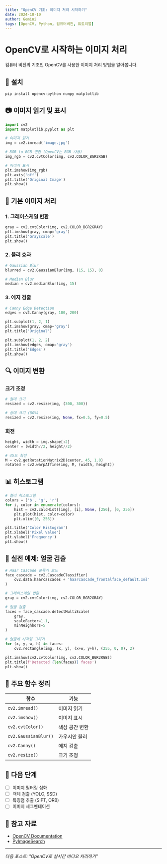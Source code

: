 ```yaml
---
title: "OpenCV 기초: 이미지 처리 시작하기"
date: 2024-10-10
author: Gemini
tags: [OpenCV, Python, 컴퓨터비전, 튜토리얼]
---
```


# OpenCV로 시작하는 이미지 처리

컴퓨터 비전의 기초인 OpenCV를 사용한 이미지 처리 방법을 알아봅니다.

## 🔧 설치

```bash
pip install opencv-python numpy matplotlib
```

## 📷 이미지 읽기 및 표시

```python
import cv2
import matplotlib.pyplot as plt

# 이미지 읽기
img = cv2.imread('image.jpg')

# BGR to RGB 변환 (OpenCV는 BGR 사용)
img_rgb = cv2.cvtColor(img, cv2.COLOR_BGR2RGB)

# 이미지 표시
plt.imshow(img_rgb)
plt.axis('off')
plt.title('Original Image')
plt.show()
```

## 🎨 기본 이미지 처리

### 1. 그레이스케일 변환

```python
gray = cv2.cvtColor(img, cv2.COLOR_BGR2GRAY)
plt.imshow(gray, cmap='gray')
plt.title('Grayscale')
plt.show()
```

### 2. 블러 효과

```python
# Gaussian Blur
blurred = cv2.GaussianBlur(img, (15, 15), 0)

# Median Blur
median = cv2.medianBlur(img, 15)
```

### 3. 에지 검출

```python
# Canny Edge Detection
edges = cv2.Canny(gray, 100, 200)

plt.subplot(1, 2, 1)
plt.imshow(gray, cmap='gray')
plt.title('Original')

plt.subplot(1, 2, 2)
plt.imshow(edges, cmap='gray')
plt.title('Edges')
plt.show()
```

## 🔍 이미지 변환

### 크기 조정

```python
# 절대 크기
resized = cv2.resize(img, (300, 300))

# 상대 크기 (50%)
resized = cv2.resize(img, None, fx=0.5, fy=0.5)
```

### 회전

```python
height, width = img.shape[:2]
center = (width//2, height//2)

# 45도 회전
M = cv2.getRotationMatrix2D(center, 45, 1.0)
rotated = cv2.warpAffine(img, M, (width, height))
```

## 📊 히스토그램

```python
# 컬러 히스토그램
colors = ('b', 'g', 'r')
for i, color in enumerate(colors):
    hist = cv2.calcHist([img], [i], None, [256], [0, 256])
    plt.plot(hist, color=color)
    plt.xlim([0, 256])

plt.title('Color Histogram')
plt.xlabel('Pixel Value')
plt.ylabel('Frequency')
plt.show()
```

## 🎯 실전 예제: 얼굴 검출

```python
# Haar Cascade 분류기 로드
face_cascade = cv2.CascadeClassifier(
    cv2.data.haarcascades + 'haarcascade_frontalface_default.xml'
)

# 그레이스케일 변환
gray = cv2.cvtColor(img, cv2.COLOR_BGR2GRAY)

# 얼굴 검출
faces = face_cascade.detectMultiScale(
    gray, 
    scaleFactor=1.1, 
    minNeighbors=5
)

# 얼굴에 사각형 그리기
for (x, y, w, h) in faces:
    cv2.rectangle(img, (x, y), (x+w, y+h), (255, 0, 0), 2)

plt.imshow(cv2.cvtColor(img, cv2.COLOR_BGR2RGB))
plt.title(f'Detected {len(faces)} faces')
plt.show()
```

## 📝 주요 함수 정리

| 함수 | 기능 |
|------|------|
| `cv2.imread()` | 이미지 읽기 |
| `cv2.imshow()` | 이미지 표시 |
| `cv2.cvtColor()` | 색상 공간 변환 |
| `cv2.GaussianBlur()` | 가우시안 블러 |
| `cv2.Canny()` | 에지 검출 |
| `cv2.resize()` | 크기 조정 |

## 🚀 다음 단계

- [ ] 이미지 필터링 심화
- [ ] 객체 검출 (YOLO, SSD)
- [ ] 특징점 추출 (SIFT, ORB)
- [ ] 이미지 세그멘테이션

## 🔗 참고 자료

- [OpenCV Documentation](https://docs.opencv.org/)
- [PyImageSearch](https://www.pyimagesearch.com/)

---

*다음 포스트: "OpenCV로 실시간 비디오 처리하기"*
